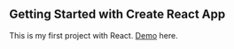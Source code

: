 ## Getting Started with Create React App

This is my first project with React. <a href="https://tic-tac-toe-gamma-azure.vercel.app/">Demo</a> here.
